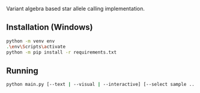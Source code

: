 Variant algebra based star allele calling implementation.

## Installation (Windows)

```bash
python -m venv env
.\env\Scripts\activate
python -m pip install -r requirements.txt
```

## Running

```bash
python main.py [--text | --visual | --interactive] [--select sample ...] [--detail] [--download]
```